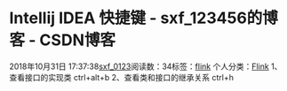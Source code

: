 # Intellij IDEA  快捷键 - sxf_123456的博客 - CSDN博客
2018年10月31日 17:37:38[sxf_0123](https://me.csdn.net/sxf_123456)阅读数：34标签：[flink](https://so.csdn.net/so/search/s.do?q=flink&t=blog)
个人分类：[Flink](https://blog.csdn.net/sxf_123456/article/category/7446157)
1、查看接口的实现类
ctrl+alt+b
2、查看类和接口的继承关系
ctrl+h
